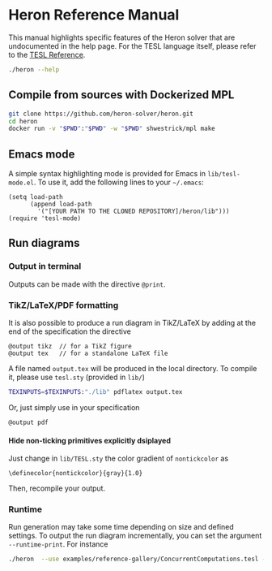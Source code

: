 
Heron Reference Manual
===================

This manual highlights specific features of the Heron solver that are undocumented in the help page. For the TESL language itself, please refer to the [TESL Reference](http://wdi.supelec.fr/software/TESL/RefMan).

```bash
./heron --help
```

Compile from sources with Dockerized MPL
-------------------
```bash
git clone https://github.com/heron-solver/heron.git
cd heron
docker run -v "$PWD":"$PWD" -w "$PWD" shwestrick/mpl make
```


Emacs mode
-------------------
A simple syntax highlighting mode is provided for Emacs in `lib/tesl-mode.el`. To use it, add the following lines to your `~/.emacs`:

```
(setq load-path
      (append load-path
		'("[YOUR PATH TO THE CLONED REPOSITORY]/heron/lib")))
(require 'tesl-mode)
```

Run diagrams
-------------------

### Output in terminal

Outputs can be made with the directive `@print`.

### TikZ/LaTeX/PDF formatting

It is also possible to produce a run diagram in TikZ/LaTeX by adding at the end of the specification the directive

```
@output tikz  // for a TikZ figure
@output tex   // for a standalone LaTeX file
```

A file named `output.tex` will be produced in the local directory. To compile it, please use `tesl.sty` (provided in `lib/`)

```bash
TEXINPUTS=$TEXINPUTS:"./lib" pdflatex output.tex
```
Or, just simply use in your specification

```
@output pdf
```

#### Hide non-ticking primitives explicitly dsiplayed
 Just change in `lib/TESL.sty` the color gradient of `nontickcolor` as
```
\definecolor{nontickcolor}{gray}{1.0}
```
Then, recompile your output.

### Runtime 

Run generation may take some time depending on size and defined settings. To output the run diagram incrementally, you can set the argument `--runtime-print`. For instance

```bash
./heron  --use examples/reference-gallery/ConcurrentComputations.tesl --runtime-print
```

